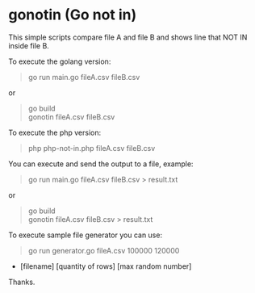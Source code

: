 # gonotin (Go not in)

This simple scripts compare file A and file B and shows line that NOT IN inside file B.

To execute the golang version:

> go run main.go fileA.csv fileB.csv

or

> go build  
> gonotin fileA.csv fileB.csv

To execute the php version:

> php php-not-in.php fileA.csv fileB.csv

You can execute and send the output to a file, example:

> go run main.go fileA.csv fileB.csv > result.txt

or

> go build  
> gonotin fileA.csv fileB.csv > result.txt

To execute sample file generator you can use:

> go run generator.go fileA.csv 100000 120000

* [filename] [quantity of rows] [max random number]


Thanks.
